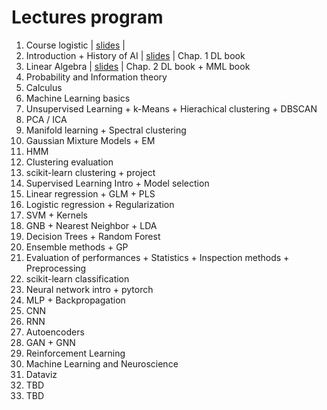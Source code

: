 # Lectures program

1. Course logistic | [slides](https://docs.google.com/presentation/d/1kTL8-8z6N607njfj-Qf8fa0qkur6mykDr2Tys3JPIuo/edit?usp=sharing) | 
2. Introduction + History of AI | [slides](https://docs.google.com/presentation/d/1IcoJQ63RDV0LV5uVcy-pnU3F3krzO2MoAJE29SOO1rk/edit?usp=sharing) | Chap. 1 DL book
3. Linear Algebra | [slides](https://docs.google.com/presentation/d/1j8AIXVPb5G8GmNLkOs4kYQM4yauIXiLXRbYAvepf1Cc/edit?usp=sharing) | Chap. 2 DL book + MML book
4. Probability and Information theory
5. Calculus
6. Machine Learning basics
9. Unsupervised Learning + k-Means + Hierachical clustering + DBSCAN 
13. PCA / ICA 
14. Manifold learning + Spectral clustering 
15. Gaussian Mixture Models + EM 
16. HMM
18. Clustering evaluation
19. scikit-learn clustering + project
20. Supervised Learning Intro + Model selection 
21. Linear regression + GLM + PLS
22. Logistic regression + Regularization
23. SVM + Kernels
24. GNB + Nearest Neighbor + LDA
25. Decision Trees + Random Forest
27. Ensemble methods + GP
28. Evaluation of performances + Statistics + Inspection methods + Preprocessing
29. scikit-learn classification
30. Neural network intro + pytorch
31. MLP + Backpropagation
32. CNN
33. RNN
34. Autoencoders
35. GAN + GNN
36. Reinforcement Learning
37. Machine Learning and Neuroscience
38. Dataviz
39. TBD
40. TBD
